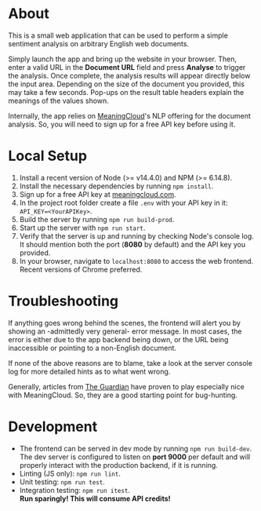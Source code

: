 # About

This is a small web application that can be used to perform a simple sentiment analysis on arbitrary English web documents.

Simply launch the app and bring up the website in your browser. Then, enter a valid URL in the **Document URL** field and press **Analyse** to trigger the analysis. Once complete, the analysis results will appear directly below the input area. Depending on the size of the document you provided, this may take a few seconds. Pop-ups on the result table headers explain the meanings of the values shown.

Internally, the app relies on [MeaningCloud](http:/www.meaningcloud.com)'s NLP offering for the document analysis. So, you will need to sign up for a free API key before using it.

# Local Setup

1. Install a recent version of Node (>= v14.4.0) and NPM (>= 6.14.8).
2. Install the necessary dependencies by running `npm install`.
3. Sign up for a free API key at [meaningcloud.com](https:/www.meaningcloud.com).
4. In the project root folder create a file `.env` with your API key in it: `API_KEY=<YourAPIKey>`.
5. Build the server by running `npm run build-prod`.
6. Start up the server with `npm run start`.
7. Verify that the server is up and running by checking Node's console log. It should mention both the port (**8080** by default) and the API key you provided.
8. In your browser, navigate to `localhost:8080` to access the web frontend. Recent versions of Chrome preferred.

# Troubleshooting

If anything goes wrong behind the scenes, the frontend will alert you by showing an -admittedly very general- error message. In most cases, the error is either due to the app backend being down, or the URL being inaccessible or pointing to a non-English document.

If none of the above reasons are to blame, take a look at the server console log for more detailed hints as to what went wrong.

Generally, articles from [The Guardian](https://www.theguardian.com) have proven to play especially nice with MeaningCloud. So, they are a good starting point for bug-hunting.

# Development

- The frontend can be served in dev mode by running `npm run build-dev`.
  </br> The dev server is configured to listen on **port 9000** per default and will properly interact with the production backend, if it is running.
- Linting (JS only): `npm run lint`.
- Unit testing: `npm run test`.
- Integration testing: `npm run itest`.
  </br> **Run sparingly! This will consume API credits!**

